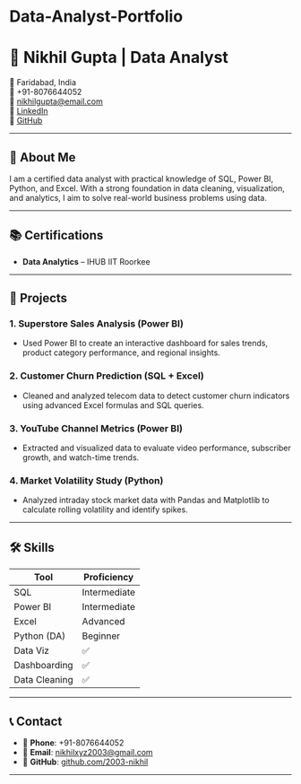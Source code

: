 # Data-Analyst-Portfolio
# 💼 Nikhil Gupta | Data Analyst

📍 Faridabad, India  
📱 +91-8076644052  
📧 nikhilgupta@email.com  
🔗 [LinkedIn](https://www.linkedin.com/in/your-link)  
🔗 [GitHub](https://github.com/2003-nikhil)

---

## 🧠 About Me

I am a certified data analyst with practical knowledge of SQL, Power BI, Python, and Excel. With a strong foundation in data cleaning, visualization, and analytics, I aim to solve real-world business problems using data.

---

## 📚 Certifications

- **Data Analytics** – IHUB IIT Roorkee
---

## 💼 Projects

### 1. Superstore Sales Analysis (Power BI)
- Used Power BI to create an interactive dashboard for sales trends, product category performance, and regional insights.

### 2. Customer Churn Prediction (SQL + Excel)
- Cleaned and analyzed telecom data to detect customer churn indicators using advanced Excel formulas and SQL queries.

### 3. YouTube Channel Metrics (Power BI)
- Extracted and visualized data to evaluate video performance, subscriber growth, and watch-time trends.

### 4. Market Volatility Study (Python)
- Analyzed intraday stock market data with Pandas and Matplotlib to calculate rolling volatility and identify spikes.

---

## 🛠 Skills

| Tool        | Proficiency  |
|-------------|--------------|
| SQL         | Intermediate |
| Power BI    | Intermediate |
| Excel       | Advanced     |
| Python (DA) | Beginner     |
| Data Viz    | ✅            |
| Dashboarding| ✅            |
| Data Cleaning| ✅           |

---

## 📞 Contact

- 📱 **Phone**: +91-8076644052  
- 📧 **Email**: nikhilxyz2003@gmail.com 
- 🔗 **GitHub**: [github.com/2003-nikhil](https://github.com/2003-nikhil)

---

